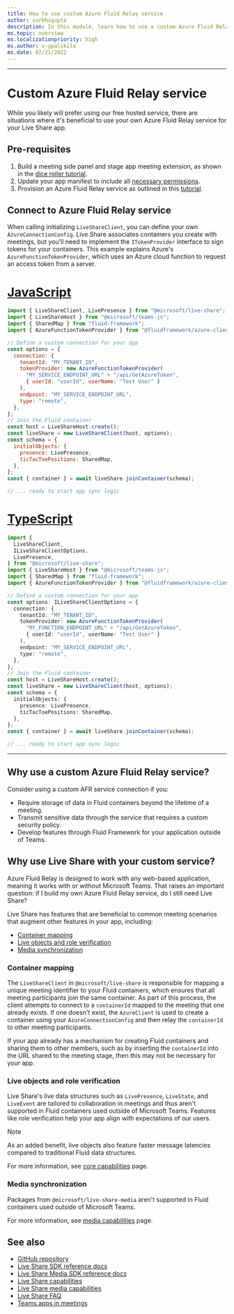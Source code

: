```yaml
---
title: How to use custom Azure Fluid Relay service
author: surbhigupta
description: In this module, learn how to use a custom Azure Fluid Relay service with Live Share.
ms.topic: overview
ms.localizationpriority: high
ms.author: v-ypalikila
ms.date: 07/21/2022
---
```


---

# Custom Azure Fluid Relay service

While you likely will prefer using our free hosted service, there are situations where it's beneficial to use your own Azure Fluid Relay service for your Live Share app.

## Pre-requisites

1. Build a meeting side panel and stage app meeting extension, as shown in the [dice roller tutorial](../teams-live-share-tutorial.md).
2. Update your app manifest to include all [necessary permissions](../teams-live-share-capabilities.md#register-rsc-permissions).
3. Provision an Azure Fluid Relay service as outlined in this [tutorial](/azure/azure-fluid-relay/how-tos/provision-fluid-azure-portal).

## Connect to Azure Fluid Relay service

When calling initializing `LiveShareClient`, you can define your own `AzureConnectionConfig`. Live Share associates containers you create with meetings, but you'll need to implement the `ITokenProvider` interface to sign tokens for your containers. This example explains Azure's `AzureFunctionTokenProvider`, which uses an Azure cloud function to request an access token from a server.

# [JavaScript](#tab/javascript)

```javascript
import { LiveShareClient, LivePresence } from "@microsoft/live-share";
import { LiveShareHost } from "@microsoft/teams-js";
import { SharedMap } from "fluid-framework";
import { AzureFunctionTokenProvider } from "@fluidframework/azure-client";

// Define a custom connection for your app
const options = {
  connection: {
    tenantId: "MY_TENANT_ID",
    tokenProvider: new AzureFunctionTokenProvider(
      "MY_SERVICE_ENDPOINT_URL" + "/api/GetAzureToken",
      { userId: "userId", userName: "Test User" }
    ),
    endpoint: "MY_SERVICE_ENDPOINT_URL",
    type: "remote",
  },
};
// Join the Fluid container
const host = LiveShareHost.create();
const liveShare = new LiveShareClient(host, options);
const schema = {
  initialObjects: {
    presence: LivePresence,
    ticTacToePositions: SharedMap,
  },
};
const { container } = await liveShare.joinContainer(schema);

// ... ready to start app sync logic
```

# [TypeScript](#tab/typescript)

```TypeScript
import {
  LiveShareClient,
  ILiveShareClientOptions,
  LivePresence,
} from "@microsoft/live-share";
import { LiveShareHost } from "@microsoft/teams-js";
import { SharedMap } from "fluid-framework";
import { AzureFunctionTokenProvider } from "@fluidframework/azure-client";

// Define a custom connection for your app
const options: ILiveShareClientOptions = {
  connection: {
    tenantId: "MY_TENANT_ID",
    tokenProvider: new AzureFunctionTokenProvider(
      "MY_FUNCTION_ENDPOINT_URL" + "/api/GetAzureToken",
      { userId: "userId", userName: "Test User" }
    ),
    endpoint: "MY_SERVICE_ENDPOINT_URL",
    type: "remote",
  },
};
// Join the Fluid container
const host = LiveShareHost.create();
const liveShare = new LiveShareClient(host, options);
const schema = {
  initialObjects: {
    presence: LivePresence,
    ticTacToePositions: SharedMap,
  },
};
const { container } = await liveShare.joinContainer(schema);

// ... ready to start app sync logic
```

---

## Why use a custom Azure Fluid Relay service?

Consider using a custom AFR service connection if you:

* Require storage of data in Fluid containers beyond the lifetime of a meeting.
* Transmit sensitive data through the service that requires a custom security policy.
* Develop features through Fluid Framework for your application outside of Teams.

## Why use Live Share with your custom service?

Azure Fluid Relay is designed to work with any web-based application, meaning it works with or without Microsoft Teams. That raises an important question: if I build my own Azure Fluid Relay service, do I still need Live Share?

Live Share has features that are beneficial to common meeting scenarios that augment other features in your app, including:

* [Container mapping](#container-mapping)
* [Live objects and role verification](#live-objects-and-role-verification)
* [Media synchronization](#media-synchronization)

### Container mapping

The `LiveShareClient` in `@microsoft/live-share` is responsible for mapping a unique meeting identifier to your Fluid containers, which ensures that all meeting participants join the same container. As part of this process, the client attempts to connect to a `containerId` mapped to the meeting that one already exists. If one doesn't exist, the `AzureClient` is used to create a container using your `AzureConnectionConfig` and then relay the `containerId` to other meeting participants.

If your app already has a mechanism for creating Fluid containers and sharing them to other members, such as by inserting the `containerId` into the URL shared to the meeting stage, then this may not be necessary for your app.

### Live objects and role verification

Live Share's live data structures such as `LivePresence`, `LiveState`, and `LiveEvent` are tailored to collaboration in meetings and thus aren't supported in Fluid containers used outside of Microsoft Teams. Features like role verification help your app align with expectations of our users.

> [!NOTE]
> As an added benefit, live objects also feature faster message latencies compared to traditional Fluid data structures.

For more information, see [core capabilities](../teams-live-share-capabilities.md) page.

### Media synchronization

Packages from `@microsoft/live-share-media` aren't supported in Fluid containers used outside of Microsoft Teams.

For more information, see [media capabilities](../teams-live-share-media-capabilities.md) page.

## See also

* [GitHub repository](https://github.com/microsoft/live-share-sdk)
* [Live Share SDK reference docs](/javascript/api/@microsoft/live-share/)
* [Live Share Media SDK reference docs](/javascript/api/@microsoft/live-share-media/)
* [Live Share capabilities](../teams-live-share-capabilities.md)
* [Live Share media capabilities](../teams-live-share-media-capabilities.md)
* [Live Share FAQ](../teams-live-share-faq.md)
* [Teams apps in meetings](../teams-apps-in-meetings.md)
